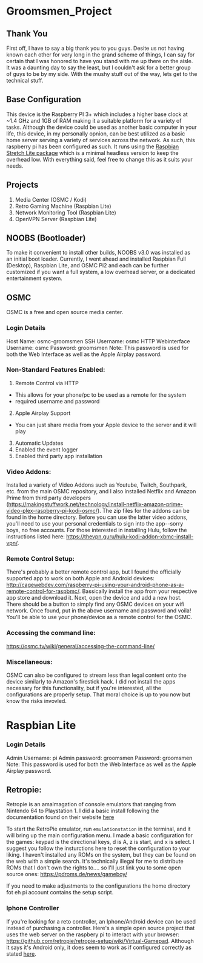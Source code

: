 # Groomsmen_Project

## Thank You
First off, I have to say a big thank you to you guys. Desite us not having known each other for very long in the grand scheme of things, I can say for certain that I was honored to have you stand with me up there on the aisle. It was a daunting day to say the least, but I couldn't ask for a better group of guys to be by my side. With the mushy stuff out of the way, lets get to the technical stuff.

## Base Configuration
This device is the Raspberry PI 3+ which includes a higher base clock at ~1.4 GHz and 1GB of RAM making it a suitable platform for a variety of tasks. Although the device could be used as another basic computer in your life, this device, in my personally opnion, can be best utilized as a basic home server serving a variety of services across the network. As such, this raspberry pi has been configured as such. It runs using the [Raspbian Stretch Lite package](https://www.raspberrypi.org/downloads/raspbian/) which is a minimal headless version to keep the overhead low. With everything said, feel free to change this as it suits your needs.

## Projects
1. Media Center (OSMC / Kodi)
2. Retro Gaming Machine (Raspbian Lite)
3. Network Monitoring Tool (Raspbian Lite)
4. OpenVPN Server (Raspbian Lite)

## NOOBS (Bootloader)
To make it convenient to install other builds, NOOBS v3.0 was installed as an initial boot loader. Currently, I went ahead and installed Raspbian Full (Desktop), Raspbian Lite, and OSMC Pi2 and each can be further customized if you want a full system, a low overhead server, or a dedicated entertainment system. 

## OSMC
OSMC is a free and open source media center. 

### Login Details
Host Name: osmc-groomsmen
SSH Username: osmc
HTTP Webinterface Username: osmc
Password: groomsmen
Note: This password is used for both the Web Interface as well as the Apple Airplay password.

### Non-Standard Features Enabled:
1) Remote Control via HTTP
  - This allows for your phone/pc to be used as a remote for the system
  - required username and password
2) Apple Airplay Support
  - You can just share media from your Apple device to the server and it will play
3) Automatic Updates
4) Enabled the event logger
5) Enabled third party app installation

### Video Addons:
Installed a variety of Video Addons such as Youtube, Twitch, Southpark, etc. from the main OSMC repository, and I also installed Netflix and Amazon Prime from third party developers (https://makingstuffwork.net/technology/install-netflix-amazon-prime-video-plex-raspberry-pi-kodi-osmc/). The zip files for the addons can be found in the home directory. Before you can use the latter video addons, you'll need to use your personal credentials to sign into the app--sorry boys, no free accounts. For those interested in installing Hulu, follow the instructions listed here: https://thevpn.guru/hulu-kodi-addon-xbmc-install-vpn/.

### Remote Control Setup:
There's probably a better remote control app, but I found the officially supported app to work on both Apple and Android devices: http://cagewebdev.com/raspberry-pi-using-your-android-phone-as-a-remote-control-for-raspbmc/. Bassically install the app from your respective app store and download it. Next, open the device and add a new host. There should be a button to simply find any OSMC devices on your wifi network. Once found, put in the above username and password and voila! You'll be able to use your phone/device as a remote control for the OSMC.

### Accessing the command line:
https://osmc.tv/wiki/general/accessing-the-command-line/

### Miscellaneous:
OSMC can also be configured to stream less than legal content onto the device similarly to Amazon's firestick hack. I did not install the apps necessary for this functionality, but if you're interested, all the configurations are properly setup. That moral choice is up to you now but know the risks invovled.

# Raspbian Lite
### Login Details
Admin Username: pi
Admin password: groomsmen
Password: groomsmen
Note: This password is used for both the Web Interface as well as the Apple Airplay password.

## Retropie:
Retropie is an amalmagation of console emulators that ranging from Nintendo 64 to Playstation 1. I did a basic install following the documentation found on their website [here](https://retropie.org.uk/docs/Manual-Installation/)

To start the RetroPie emulator, run `emulationstation` in the terminal, and it will bring up the main configuration menu. I made a basic configuration for the games: keypad is the directional keys, d is A, z is start, and x is select. I suggest you follow the insturctions here to reset the configuration to your liking. I haven't installed any ROMs on the system, but they can be found on the web with a simple search. It's technically illegal for me to distribute ROMs that I don't own the rights to.... so I'll just link you to some open source ones: https://pdroms.de/news/gameboy/

If you need to make adjustments to the configurations the home directory fot eh pi account contains the setup script.

### Iphone Controller 
If you're looking for a reto controller, an Iphone/Android device can be used instead of purchasing a controller. Here's a simple open source project that uses the web server on the raspbery pi to interact with your browser: https://github.com/retropie/retropie-setup/wiki/Virtual-Gamepad. Although it says it's Android only, it does seem to work as if configured correctly as stated [here](https://github.com/retropie/retropie-setup/wiki/Virtual-Gamepad).
